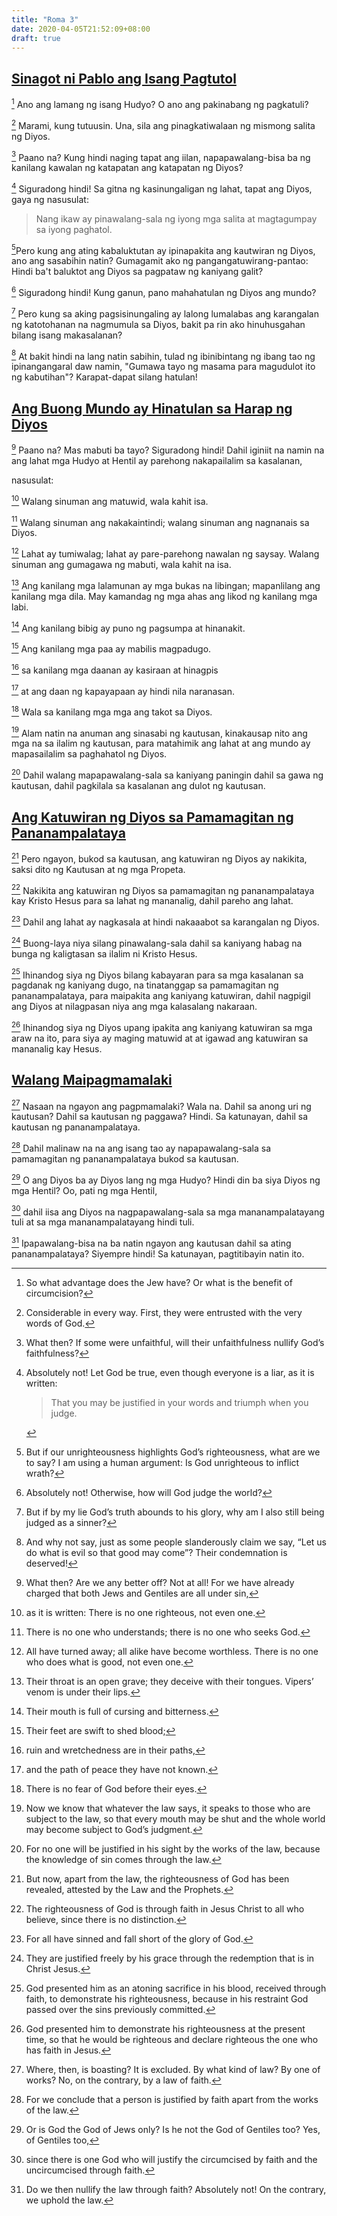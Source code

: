 ```yaml
---
title: "Roma 3"
date: 2020-04-05T21:52:09+08:00
draft: true
---
```


## [Sinagot ni Pablo ang Isang Pagtutol](# "Paul Answers an Objection")

[^1] Ano ang lamang ng isang Hudyo? O ano ang pakinabang ng pagkatuli?

[^1]: So what advantage does the Jew have? Or what is the benefit of circumcision?

[^2] Marami, kung tutuusin. Una, sila ang pinagkatiwalaan ng mismong salita ng Diyos.

[^2]: Considerable in every way. First, they were entrusted with the very words of God.

[^3] Paano na? Kung hindi naging tapat ang iilan, napapawalang-bisa ba ng kanilang kawalan ng katapatan ang katapatan ng Diyos?

[^3]: What then? If some were unfaithful, will their unfaithfulness nullify God’s faithfulness?

[^4] Siguradong hindi! Sa gitna ng kasinungaligan ng lahat, tapat ang Diyos, gaya ng nasusulat:

> Nang ikaw ay pinawalang-sala ng iyong mga salita
> at magtagumpay sa iyong paghatol.

[^4]: Absolutely not! Let God be true, even though everyone is a liar, as it is written:
    > That you may be justified in your words
    > and triumph when you judge.

[^5]Pero kung ang ating kabaluktutan ay ipinapakita ang kautwiran ng Diyos, ano ang sasabihin natin? Gumagamit ako ng pangangatuwirang-pantao: Hindi ba't baluktot ang Diyos sa pagpataw ng kaniyang galit?

[^5]: But if our unrighteousness highlights God’s righteousness, what are we to say? I am using a human argument: Is God unrighteous to inflict wrath?

[^6] Siguradong hindi! Kung ganun, pano mahahatulan ng Diyos ang mundo?

[^6]: Absolutely not! Otherwise, how will God judge the world?

[^7] Pero kung sa aking pagsisinungaling ay lalong lumalabas ang karangalan ng katotohanan na nagmumula sa Diyos, bakit pa rin ako hinuhusgahan bilang isang makasalanan?

[^7]: But if by my lie God’s truth abounds to his glory, why am I also still being judged as a sinner?

[^8] At bakit hindi na lang natin sabihin, tulad ng ibinibintang ng ibang tao ng ipinangangaral daw namin, "Gumawa tayo ng masama para magudulot ito ng kabutihan"? Karapat-dapat silang hatulan!

[^8]: And why not say, just as some people slanderously claim we say, “Let us do what is evil so that good may come”? Their condemnation is deserved!

## [Ang Buong Mundo ay Hinatulan sa Harap ng Diyos](# "The Whole World Guilty before God")

[^9] Paano na? Mas mabuti ba tayo? Siguradong hindi! Dahil iginiit na namin na ang lahat mga Hudyo at Hentil ay parehong nakapailalim sa kasalanan,

[^9]: What then? Are we any better off? Not at all! For we have already charged that both Jews and Gentiles are all under sin,

nasusulat:

[^10] Walang sinuman ang matuwid, wala kahit isa.

[^10]: as it is written:
  There is no one righteous, not even one.

[^11] Walang sinuman ang nakakaintindi;
walang sinuman ang nagnanais sa Diyos.

[^11]: There is no one who understands;
there is no one who seeks God.

[^12] Lahat ay tumiwalag;
lahat ay pare-parehong nawalan ng saysay.
Walang sinuman ang gumagawa ng mabuti,
wala kahit na isa.

[^12]: All have turned away;
all alike have become worthless.
There is no one who does what is good,
not even one.

[^13] Ang kanilang mga lalamunan ay mga bukas na libingan;
mapanlilang ang kanilang mga dila.
May kamandag ng mga ahas ang likod ng kanilang mga labi.

[^13]: Their throat is an open grave;
they deceive with their tongues.
Vipers’ venom is under their lips.

[^14] Ang kanilang bibig ay puno ng pagsumpa at hinanakit.

[^14]: Their mouth is full of cursing and bitterness.

[^15] Ang kanilang mga paa ay mabilis magpadugo.

[^15]: Their feet are swift to shed blood;

[^16] sa kanilang mga daanan ay kasiraan at hinagpis

[^16]: ruin and wretchedness are in their paths,

[^17] at ang daan ng kapayapaan ay hindi nila naranasan.

[^17]: and the path of peace they have not known.

[^18] Wala sa kanilang mga mga ang takot sa Diyos.

[^18]: There is no fear of God before their eyes.

[^19] Alam natin na anuman ang sinasabi ng kautusan, kinakausap nito ang mga na sa ilalim ng kautusan, para matahimik ang lahat at ang mundo ay mapasailalim sa paghahatol ng Diyos.

[^19]: Now we know that whatever the law says, it speaks to those who are subject to the law, so that every mouth may be shut and the whole world may become subject to God’s judgment.

[^20] Dahil walang mapapawalang-sala sa kaniyang paningin dahil sa gawa ng kautusan, dahil pagkilala sa kasalanan ang dulot ng kautusan.

[^20]: For no one will be justified in his sight by the works of the law, because the knowledge of sin comes through the law.

## [Ang Katuwiran ng Diyos sa Pamamagitan ng Pananampalataya](# "The Righteousness of God through Faith")

[^21] Pero ngayon, bukod sa kautusan, ang katuwiran ng Diyos ay nakikita, saksi dito ng Kautusan at ng mga Propeta.

[^21]: But now, apart from the law, the righteousness of God has been revealed, attested by the Law and the Prophets.

[^22] Nakikita ang katuwiran ng Diyos sa pamamagitan ng pananampalataya kay Kristo Hesus para sa lahat ng mananalig, dahil pareho ang lahat.

[^22]: The righteousness of God is through faith in Jesus Christ to all who believe, since there is no distinction.

[^23] Dahil ang lahat ay nagkasala at hindi nakaaabot sa karangalan ng Diyos.

[^23]: For all have sinned and fall short of the glory of God.

[^24] Buong-laya niya silang pinawalang-sala dahil sa kaniyang habag na bunga ng kaligtasan sa ilalim ni Kristo Hesus.

[^24]: They are justified freely by his grace through the redemption that is in Christ Jesus.

[^25] Ihinandog siya ng Diyos bilang kabayaran para sa mga kasalanan sa pagdanak ng kaniyang dugo, na tinatanggap sa pamamagitan ng pananampalataya, para maipakita ang kaniyang katuwiran, dahil nagpigil ang Diyos at nilagpasan niya ang mga kalasalang nakaraan.

[^25]: God presented him as an atoning sacrifice in his blood, received through faith, to demonstrate his righteousness, because in his restraint God passed over the sins previously committed.

[^26] Ihinandog siya ng Diyos upang ipakita ang kaniyang katuwiran sa mga araw na ito, para siya ay maging matuwid at at igawad ang katuwiran sa mananalig kay Hesus.

[^26]: God presented him to demonstrate his righteousness at the present time, so that he would be righteous and declare righteous the one who has faith in Jesus.

## [Walang Maipagmamalaki](# "Boasting Excluded")

[^27] Nasaan na ngayon ang pagpmamalaki? Wala na. Dahil sa anong uri ng kautusan? Dahil sa kautusan ng paggawa? Hindi. Sa katunayan, dahil sa kautusan ng pananampalataya.

[^27]: Where, then, is boasting? It is excluded. By what kind of law? By one of works? No, on the contrary, by a law of faith.

[^28] Dahil malinaw na na ang isang tao ay napapawalang-sala sa pamamagitan ng pananampalataya bukod sa kautusan.

[^28]: For we conclude that a person is justified by faith apart from the works of the law.

[^29] O ang Diyos ba ay Diyos lang ng mga Hudyo? Hindi din ba siya Diyos ng mga Hentil? Oo, pati ng mga Hentil,

[^29]: Or is God the God of Jews only? Is he not the God of Gentiles too? Yes, of Gentiles too,

[^30] dahil iisa ang Diyos na nagpapawalang-sala sa mga mananampalatayang tuli at sa mga mananampalatayang hindi tuli.

[^30]: since there is one God who will justify the circumcised by faith and the uncircumcised through faith.

[^31] Ipapawalang-bisa na ba natin ngayon ang kautusan dahil sa ating pananampalataya? Siyempre hindi! Sa katunayan, pagtitibayin natin ito.

[^31]: Do we then nullify the law through faith? Absolutely not! On the contrary, we uphold the law.
